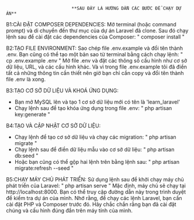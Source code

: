                              **SAU ĐÂY LÀ HƯỚNG DẪN CÁC BƯỚC ĐỂ CHẠY DỰ ÁN**
B1:CÀI ĐẶT COMPOSER DEPENDENCIES:
  Mở terminal (hoặc command prompt) và di chuyển đến thư mục của dự án Laravel đã clone. Sau đó chạy lệnh sau để cài đặt các dependencies của Composer: " composer install "

B2:TẠO FILE ENVIRONMENT:
  Sao chép file .env.example và đổi tên thành .env. Bạn cũng có thể tạo một bản sao từ terminal bằng cách chạy lệnh:   " cp .env.example .env "
  Mở file .env và đặt các thông số cấu hình như cơ sở dữ liệu, URL, và các cấu hình khác. Và vì trong file .env.example tôi đã điền tất cả những thông tin cần thiết nên giờ bạn chỉ cần copy và đổi tên thành file .env là xong.

B3:TẠO CƠ SỞ DỮ LIỆU VÀ KHOÁ ỨNG DỤNG:
- Bạn mở MySQL lên và tạo 1 cơ sở dữ liệu mới có tên là 'learn_laravel'
- Chạy lệnh sau để tạo khóa ứng dụng trong file .env: " php artisan key:generate "  

B4:TẠO VÀ CẬP NHẬT CƠ SỞ DỮ LIỆU:
- Chạy lệnh để tạo cơ sở dữ liệu và chạy các migration: " php artisan migrate "
- Chạy lệnh sau để điền dữ liệu mẫu vào cơ sở dữ liệu: " php artisan db:seed "
- Hoặc bạn cũng có thể gộp hai lệnh trên bằng lệnh sau: " php artisan migrate:refresh --seed "

B5:CHẠY MÁY CHỦ PHÁT TRIỂN: 
Sử dụng lệnh sau để khởi chạy máy chủ phát triển của Laravel: " php artisan serve "
Mặc định, máy chủ sẽ chạy tại http://localhost:8000. Bạn có thể truy cập đường dẫn này trong trình duyệt để kiểm tra dự án của mình.
Nhớ rằng, để chạy các lệnh Laravel, bạn cần cài đặt PHP và Composer trước đó. Hãy chắc chắn rằng bạn đã cài đặt chúng và cấu hình đúng đắn trên máy tính của mình.

